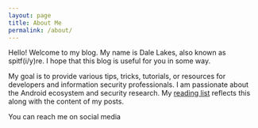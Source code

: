 ```yaml
---
layout: page
title: About Me
permalink: /about/
---
```


Hello! Welcome to my blog. My name is Dale Lakes, also known as spitf(i/y)re. I hope that this blog is useful for you in some way.

My goal is to provide various tips, tricks, tutorials, or resources for developers and information security professionals. I am passionate about the Android ecosystem and security research. My [reading list](../readinglist) reflects this along with the content of my posts.

You can reach me on social media 